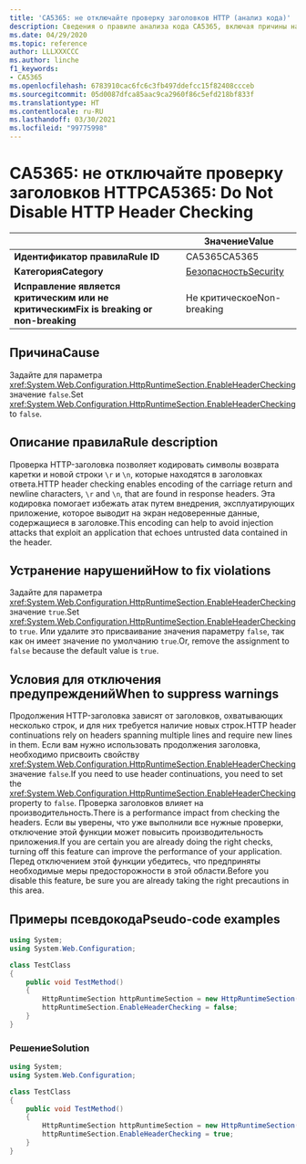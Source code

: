 ```yaml
---
title: 'CA5365: не отключайте проверку заголовков HTTP (анализ кода)'
description: Сведения о правиле анализа кода CA5365, включая причины нарушений и способы их устранения, а также условия отключения правила.
ms.date: 04/29/2020
ms.topic: reference
author: LLLXXXCCC
ms.author: linche
f1_keywords:
- CA5365
ms.openlocfilehash: 6783910cac6fc6c3fb497ddefcc15f82408ccceb
ms.sourcegitcommit: 05d0087dfca85aac9ca2960f86c5efd218bf833f
ms.translationtype: HT
ms.contentlocale: ru-RU
ms.lasthandoff: 03/30/2021
ms.locfileid: "99775998"
---
```

# <a name="ca5365-do-not-disable-http-header-checking"></a><span data-ttu-id="b3af7-103">CA5365: не отключайте проверку заголовков HTTP</span><span class="sxs-lookup"><span data-stu-id="b3af7-103">CA5365: Do Not Disable HTTP Header Checking</span></span>

| | <span data-ttu-id="b3af7-104">Значение</span><span class="sxs-lookup"><span data-stu-id="b3af7-104">Value</span></span> |
|-|-|
| <span data-ttu-id="b3af7-105">**Идентификатор правила**</span><span class="sxs-lookup"><span data-stu-id="b3af7-105">**Rule ID**</span></span> |<span data-ttu-id="b3af7-106">CA5365</span><span class="sxs-lookup"><span data-stu-id="b3af7-106">CA5365</span></span>|
| <span data-ttu-id="b3af7-107">**Категория**</span><span class="sxs-lookup"><span data-stu-id="b3af7-107">**Category**</span></span> |[<span data-ttu-id="b3af7-108">Безопасность</span><span class="sxs-lookup"><span data-stu-id="b3af7-108">Security</span></span>](security-warnings.md)|
| <span data-ttu-id="b3af7-109">**Исправление является критическим или не критическим**</span><span class="sxs-lookup"><span data-stu-id="b3af7-109">**Fix is breaking or non-breaking**</span></span> |<span data-ttu-id="b3af7-110">Не критическое</span><span class="sxs-lookup"><span data-stu-id="b3af7-110">Non-breaking</span></span>|

## <a name="cause"></a><span data-ttu-id="b3af7-111">Причина</span><span class="sxs-lookup"><span data-stu-id="b3af7-111">Cause</span></span>

<span data-ttu-id="b3af7-112">Задайте для параметра <xref:System.Web.Configuration.HttpRuntimeSection.EnableHeaderChecking> значение `false`.</span><span class="sxs-lookup"><span data-stu-id="b3af7-112">Set <xref:System.Web.Configuration.HttpRuntimeSection.EnableHeaderChecking> to `false`.</span></span>

## <a name="rule-description"></a><span data-ttu-id="b3af7-113">Описание правила</span><span class="sxs-lookup"><span data-stu-id="b3af7-113">Rule description</span></span>

<span data-ttu-id="b3af7-114">Проверка HTTP-заголовка позволяет кодировать символы возврата каретки и новой строки `\r` и `\n`, которые находятся в заголовках ответа.</span><span class="sxs-lookup"><span data-stu-id="b3af7-114">HTTP header checking enables encoding of the carriage return and newline characters, `\r` and `\n`, that are found in response headers.</span></span> <span data-ttu-id="b3af7-115">Эта кодировка помогает избежать атак путем внедрения, эксплуатирующих приложение, которое выводит на экран недоверенные данные, содержащиеся в заголовке.</span><span class="sxs-lookup"><span data-stu-id="b3af7-115">This encoding can help to avoid injection attacks that exploit an application that echoes untrusted data contained in the header.</span></span>

## <a name="how-to-fix-violations"></a><span data-ttu-id="b3af7-116">Устранение нарушений</span><span class="sxs-lookup"><span data-stu-id="b3af7-116">How to fix violations</span></span>

<span data-ttu-id="b3af7-117">Задайте для параметра <xref:System.Web.Configuration.HttpRuntimeSection.EnableHeaderChecking> значение `true`.</span><span class="sxs-lookup"><span data-stu-id="b3af7-117">Set <xref:System.Web.Configuration.HttpRuntimeSection.EnableHeaderChecking> to `true`.</span></span> <span data-ttu-id="b3af7-118">Или удалите это присваивание значения параметру `false`, так как он имеет значение по умолчанию `true`.</span><span class="sxs-lookup"><span data-stu-id="b3af7-118">Or, remove the assignment to `false` because the default value is `true`.</span></span>

## <a name="when-to-suppress-warnings"></a><span data-ttu-id="b3af7-119">Условия для отключения предупреждений</span><span class="sxs-lookup"><span data-stu-id="b3af7-119">When to suppress warnings</span></span>

<span data-ttu-id="b3af7-120">Продолжения HTTP-заголовка зависят от заголовков, охватывающих несколько строк, и для них требуется наличие новых строк.</span><span class="sxs-lookup"><span data-stu-id="b3af7-120">HTTP header continuations rely on headers spanning multiple lines and require new lines in them.</span></span> <span data-ttu-id="b3af7-121">Если вам нужно использовать продолжения заголовка, необходимо присвоить свойству <xref:System.Web.Configuration.HttpRuntimeSection.EnableHeaderChecking> значение `false`.</span><span class="sxs-lookup"><span data-stu-id="b3af7-121">If you need to use header continuations, you need to set the <xref:System.Web.Configuration.HttpRuntimeSection.EnableHeaderChecking> property to `false`.</span></span> <span data-ttu-id="b3af7-122">Проверка заголовков влияет на производительность.</span><span class="sxs-lookup"><span data-stu-id="b3af7-122">There is a performance impact from checking the headers.</span></span> <span data-ttu-id="b3af7-123">Если вы уверены, что уже выполнили все нужные проверки, отключение этой функции может повысить производительность приложения.</span><span class="sxs-lookup"><span data-stu-id="b3af7-123">If you are certain you are already doing the right checks, turning off this feature can improve the performance of your application.</span></span> <span data-ttu-id="b3af7-124">Перед отключением этой функции убедитесь, что предприняты необходимые меры предосторожности в этой области.</span><span class="sxs-lookup"><span data-stu-id="b3af7-124">Before you disable this feature, be sure you are already taking the right precautions in this area.</span></span>

## <a name="pseudo-code-examples"></a><span data-ttu-id="b3af7-125">Примеры псевдокода</span><span class="sxs-lookup"><span data-stu-id="b3af7-125">Pseudo-code examples</span></span>

```csharp
using System;
using System.Web.Configuration;

class TestClass
{
    public void TestMethod()
    {
        HttpRuntimeSection httpRuntimeSection = new HttpRuntimeSection();
        httpRuntimeSection.EnableHeaderChecking = false;
    }
}
```

### <a name="solution"></a><span data-ttu-id="b3af7-126">Решение</span><span class="sxs-lookup"><span data-stu-id="b3af7-126">Solution</span></span>

```csharp
using System;
using System.Web.Configuration;

class TestClass
{
    public void TestMethod()
    {
        HttpRuntimeSection httpRuntimeSection = new HttpRuntimeSection();
        httpRuntimeSection.EnableHeaderChecking = true;
    }
}
```
